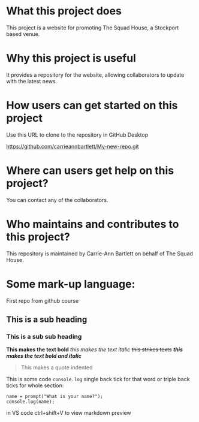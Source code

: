 # What this project does
This project is a website for promoting The Squad House, a Stockport based venue.

# Why this project is useful
It provides a repository for the website, allowing collaborators to update with the latest news.

# How users can get started on this project
Use this URL to clone to the repository in GitHub Desktop

https://github.com/carrieannbartlett/My-new-repo.git

# Where can users get help on this project?
You can contact any of the collaborators.

# Who maintains and contributes to this project?
This repository is maintained by Carrie-Ann Bartlett on behalf of The Squad House.

# Some mark-up language:
 First repo from github course
## This is a sub heading
### This is a sub sub heading

**This makes the text bold**
*this makes the text italic*
~~this strikes texts~~
***this makes the text bold and italic***
>This makes a quote indented

This is some code `console.log` single back tick for that word 
or triple back ticks for whole section:

```
name = prompt("What is your name?");
console.log(name);
```

in VS code ctrl+shift+V to view markdown preview